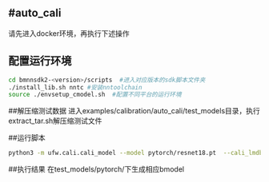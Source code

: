 #auto_cali
-----
请先进入docker环境，再执行下述操作
## 配置运行环境
```bash
cd bmnnsdk2-<version>/scripts  #进入对应版本的sdk脚本文件夹
./install_lib.sh nntc #安装nntoolchain
source ./envsetup_cmodel.sh  #配置不同平台的运行环境
```
##解压缩测试数据
进入examples/calibration/auto_cali/test_models目录，执行extract_tar.sh解压缩测试文件

##运行脚本
```bash
python3 -m ufw.cali.cali_model --model pytorch/resnet18.pt  --cali_lmdb imagenet_preprocessed_by_pytorch_100/ --input_shapes '(1,3,224,224)' --test_iterations 50 --net_name resnet18  --postprocess_and_calc_score_class topx_accuracy_for_classify --cali_iterations=100
```
##执行结果
在test_models/pytorch/下生成相应bmodel

